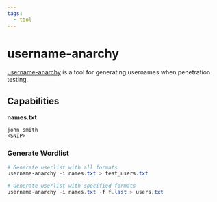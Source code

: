 ```yaml
---
tags:
  - tool
---
```

# username-anarchy

[username-anarchy](https://github.com/urbanadventurer/username-anarchy) is a tool for generating usernames when penetration testing.

## Capabilities

**names.txt**

```
john smith
<SNIP>
```

### Generate Wordlist

```powershell
# Generate userlist with all formats
username-anarchy -i names.txt > test_users.txt

# Generate userlist with specified formats
username-anarchy -i names.txt -f f.last > users.txt
```
